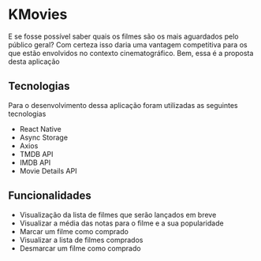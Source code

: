 # KMovies

E se fosse possível saber quais os filmes são os mais aguardados pelo público geral? Com certeza isso daria uma vantagem competitiva para os que estão envolvidos no contexto cinematográfico. Bem, essa é a proposta desta aplicação

## Tecnologias

Para o desenvolvimento dessa aplicação foram utilizadas as seguintes tecnologias

- React Native
- Async Storage
- Axios
- TMDB API
- IMDB API
- Movie Details API

## Funcionalidades

- Visualização da lista de filmes que serão lançados em breve
- Visualizar a média das notas para o filme e a sua popularidade
- Marcar um filme como comprado
- Visualizar a lista de filmes comprados
- Desmarcar um filme como comprado
